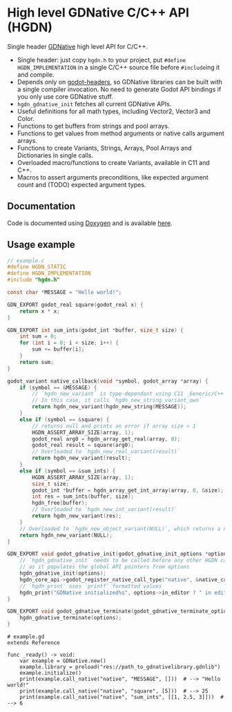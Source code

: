 # High level GDNative C/C++ API (HGDN)
Single header [GDNative](https://docs.godotengine.org/en/stable/tutorials/plugins/gdnative/gdnative-c-example.html)
high level API for C/C++.

- Single header: just copy `hgdn.h` to your project, put `#define HGDN_IMPLEMENTATION`
  in a single C/C++ source file before `#include`ing it and compile.
- Depends only on [godot-headers](https://github.com/godotengine/godot-headers),
  so GDNative libraries can be built with a single compiler invocation.
  No need to generate Godot API bindings if you only use core GDNative stuff.
- `hgdn_gdnative_init` fetches all current GDNative APIs.
- Useful definitions for all math types, including Vector2, Vector3 and Color.
- Functions to get buffers from strings and pool arrays.
- Functions to get values from method arguments or native calls
  argument arrays.
- Functions to create Variants, Strings, Arrays, Pool Arrays and Dictionaries
  in single calls.
- Overloaded macro/functions to create Variants, available in C11 and C++.
- Macros to assert arguments preconditions, like expected argument count and
  (TODO) expected argument types.


## Documentation
Code is documented using [Doxygen](https://www.doxygen.nl) and is available [here](https://gilzoide.github.io/high-level-gdnative/).


## Usage example

```c
// example.c
#define HGDN_STATIC
#define HGDN_IMPLEMENTATION
#include "hgdn.h"

const char *MESSAGE = "Hello world!";

GDN_EXPORT godot_real square(godot_real x) {
    return x * x;
}

GDN_EXPORT int sum_ints(godot_int *buffer, size_t size) {
    int sum = 0;
    for (int i = 0; i < size; i++) {
        sum += buffer[i];
    }
    return sum;
}

godot_variant native_callback(void *symbol, godot_array *array) {
    if (symbol == &MESSAGE) {
        // `hgdn_new_variant` is type-dependant using C11 _Generic/C++ overloads
        // In this case, it calls `hgdn_new_string_variant_own`
        return hgdn_new_variant(hgdn_new_string(MESSAGE));
    }
    else if (symbol == &square) {
        // returns null and prints an error if array size < 1
        HGDN_ASSERT_ARRAY_SIZE(array, 1);
        godot_real arg0 = hgdn_array_get_real(array, 0);
        godot_real result = square(arg0);
        // Overloaded to `hgdn_new_real_variant(result)`
        return hgdn_new_variant(result);
    }
    else if (symbol == &sum_ints) {
        HGDN_ASSERT_ARRAY_SIZE(array, 1);
        size_t size;
        godot_int *buffer = hgdn_array_get_int_array(array, 0, &size);
        int res = sum_ints(buffer, size);
        hgdn_free(buffer);
        // Overloaded to `hgdn_new_int_variant(result)`
        return hgdn_new_variant(res);
    }
    // Overloaded to `hgdn_new_object_variant(NULL)`, which returns a nil Variant
    return hgdn_new_variant(NULL);
}

GDN_EXPORT void godot_gdnative_init(godot_gdnative_init_options *options) {
    // `hgdn_gdnative_init` needs to be called before any other HGDN call,
    // as it populates the global API pointers from options
    hgdn_gdnative_init(options);
    hgdn_core_api->godot_register_native_call_type("native", &native_callback);
    // `hgdn_print` uses `printf` formatted values
    hgdn_print("GDNative initialized%s", options->in_editor ? " in editor" : "");
}

GDN_EXPORT void godot_gdnative_terminate(godot_gdnative_terminate_options *options) {
    hgdn_gdnative_terminate(options);
}
```

```gdscript
# example.gd
extends Reference

func _ready() -> void:
    var example = GDNative.new()
    example.library = preload("res://path_to_gdnativelibrary.gdnlib")
    example.initialize()
    print(example.call_native("native", "MESSAGE", []))  # --> "Hello world!"
    print(example.call_native("native", "square", [5]))  # --> 25
    print(example.call_native("native", "sum_ints", [[1, 2.5, 3]]))  # --> 6
```
